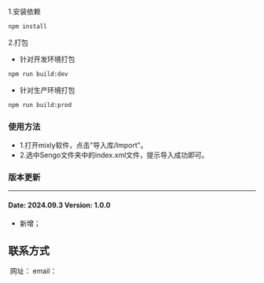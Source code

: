 
1.安装依赖

```bash
npm install
```

2.打包

- 针对开发环境打包

```bash
npm run build:dev
```

- 针对生产环境打包

```bash
npm run build:prod
```

### 使用方法

* 1.打开mixly软件，点击"导入库/Import"。
* 2.选中Sengo文件夹中的index.xml文件，提示导入成功即可。

### 版本更新

----
#### Date: 2024.09.3	Version: 1.0.0
* 新增；

##  联系方式
![]()
网址：
email：